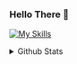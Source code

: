 ### Hello There 👋

<!--
**Santiago868/Santiago868** is a ✨ _special_ ✨ repository because its `README.md` (this file) appears on your GitHub profile.

Here are some ideas to get you started:

- 🔭 I’m currently working on ...
- 🌱 I’m currently learning ...
- 👯 I’m looking to collaborate on ...
- 🤔 I’m looking for help with ...
- 💬 Ask me about ...
- 📫 How to reach me: ...
- 😄 Pronouns: ...
- ⚡ Fun fact: ...
-->


  <a href="#">[![My Skills](https://skillicons.dev/icons?i=js,html,css,react,typescript,php,nextjs,tailwindcss,solidity)](https://skillicons.dev)
</a>


<details>
  <summary>Github Stats </summary>
<!--   
  <a href="#">![Github stats](https://github-readme-stats.vercel.app/api?username=santiago868&theme=dark&count_private=true&hide_border=true&line_height=20)</a> -->

  <a href="#">[![Top Langs](https://github-readme-stats.vercel.app/api/top-langs/?username=santiago868&layout=compact&theme=dark&count_private=true&hide_border=true)](https://github.com/anuraghazra/github-readme-stats)</a>
</details>
